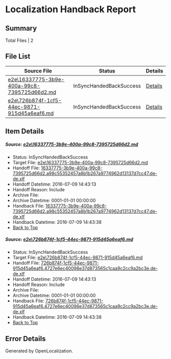 # <a name='report-top'></a> Localization Handback Report

## Summary
 Total Files | 2

## File List
 Source File | Status | Details 
 ----------- | ------ | ------- 
 [e2e\16337775-3b9e-400a-99c8-7395725d66d2.md](https://github.com/OpenLocalizationTestOrg/oltest/blob/7b0dc834861873157aa8ce51e17f8b41ab5b23e7/e2e/16337775-3b9e-400a-99c8-7395725d66d2.md) | InSyncHandedBackSuccess | [Details](#805ea3f144613059ecb85d72415a5031087d0d361)
 [e2e\726b874f-1cf5-44ec-9871-915d45a6eaf6.md](https://github.com/OpenLocalizationTestOrg/oltest/blob/7b0dc834861873157aa8ce51e17f8b41ab5b23e7/e2e/726b874f-1cf5-44ec-9871-915d45a6eaf6.md) | InSyncHandedBackSuccess | [Details](#90251b6969db86263c02effd6eb46ea81619f7c42)

## Item Details
##### <a name='805ea3f144613059ecb85d72415a5031087d0d361'></a> Source: [e2e\16337775-3b9e-400a-99c8-7395725d66d2.md](https://github.com/OpenLocalizationTestOrg/oltest/blob/7b0dc834861873157aa8ce51e17f8b41ab5b23e7/e2e/16337775-3b9e-400a-99c8-7395725d66d2.md)
* Status: InSyncHandedBackSuccess
* Target File: [e2e\16337775-3b9e-400a-99c8-7395725d66d2.md](https://github.com/OpenLocalizationTestOrg/oltest-dede-fly/blob/7a277b760678f5cccf4970b38924a5fc0b3979ba/e2e/16337775-3b9e-400a-99c8-7395725d66d2.md)
* Handoff File: [16337775-3b9e-400a-99c8-7395725d66d2.a98c55352457a8b1b267a9774962d13137d7cc47.de-de.xlf](https://github.com/OpenLocalizationTestOrg/olhandoff-e2e/blob/024c050d393fbbfffac7a35b4627c2ec7c671254/ol-handoff/OpenLocalizationTestOrg/oltest-dede-fly/ci/ht/16337775-3b9e-400a-99c8-7395725d66d2.a98c55352457a8b1b267a9774962d13137d7cc47.de-de.xlf)
* Handoff Datetime: 2016-07-09 14:43:13
* Handoff Reason: Include
* Archive File: 
* Archive Datetime: 0001-01-01 00:00:00
* Handback File: [16337775-3b9e-400a-99c8-7395725d66d2.a98c55352457a8b1b267a9774962d13137d7cc47.de-de.xlf](https://github.com/OpenLocalizationTestOrg/olhandback-e2e/blob/25861bf5e59c01e964685620bf32989e4da42d7c/ol-handback/OpenLocalizationTestOrg/oltest-dede-fly/ci/ht/16337775-3b9e-400a-99c8-7395725d66d2.a98c55352457a8b1b267a9774962d13137d7cc47.de-de.xlf)
* Handback Datetime: 2016-07-09 14:43:38
* [Back to Top](#report-top)

##### <a name='90251b6969db86263c02effd6eb46ea81619f7c42'></a> Source: [e2e\726b874f-1cf5-44ec-9871-915d45a6eaf6.md](https://github.com/OpenLocalizationTestOrg/oltest/blob/7b0dc834861873157aa8ce51e17f8b41ab5b23e7/e2e/726b874f-1cf5-44ec-9871-915d45a6eaf6.md)
* Status: InSyncHandedBackSuccess
* Target File: [e2e\726b874f-1cf5-44ec-9871-915d45a6eaf6.md](https://github.com/OpenLocalizationTestOrg/oltest-dede-fly/blob/7a277b760678f5cccf4970b38924a5fc0b3979ba/e2e/726b874f-1cf5-44ec-9871-915d45a6eaf6.md)
* Handoff File: [726b874f-1cf5-44ec-9871-915d45a6eaf6.4727e6ec40098e37d873565c1caa9c2cc9a2bc3e.de-de.xlf](https://github.com/OpenLocalizationTestOrg/olhandoff-e2e/blob/024c050d393fbbfffac7a35b4627c2ec7c671254/ol-handoff/OpenLocalizationTestOrg/oltest-dede-fly/ci/ht/726b874f-1cf5-44ec-9871-915d45a6eaf6.4727e6ec40098e37d873565c1caa9c2cc9a2bc3e.de-de.xlf)
* Handoff Datetime: 2016-07-09 14:43:13
* Handoff Reason: Include
* Archive File: 
* Archive Datetime: 0001-01-01 00:00:00
* Handback File: [726b874f-1cf5-44ec-9871-915d45a6eaf6.4727e6ec40098e37d873565c1caa9c2cc9a2bc3e.de-de.xlf](https://github.com/OpenLocalizationTestOrg/olhandback-e2e/blob/25861bf5e59c01e964685620bf32989e4da42d7c/ol-handback/OpenLocalizationTestOrg/oltest-dede-fly/ci/ht/726b874f-1cf5-44ec-9871-915d45a6eaf6.4727e6ec40098e37d873565c1caa9c2cc9a2bc3e.de-de.xlf)
* Handback Datetime: 2016-07-09 14:43:38
* [Back to Top](#report-top)


## Error Details

Generated by OpenLocalization.
